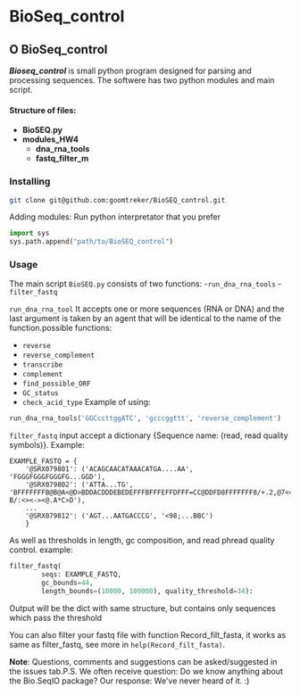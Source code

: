 # BioSeq_control

## О BioSeq_control
***Bioseq_control*** is small python program designed for parsing and processing sequences.
The softwere has two python modules and main script.


#### Structure of files:


- **BioSEQ.py**
- **modules_HW4**
    - **dna_rna_tools**
    - **fastq_filter_m**

### Installing

```bash
git clone git@github.com:goomtreker/BioSEQ_control.git
```
Adding modules:
Run python interpretator that you prefer
```python
import sys
sys.path.append("path/to/BioSEQ_control")
```
### Usage
The main script ```BioSEQ.py``` consists of two functions:
-```run_dna_rna_tools```
-```filter_fastq```

```run_dna_rna_tool``` It accepts one or more sequences (RNA or DNA) and the last argument is taken by an agent that will be identical to the name of the function.possible functions:
- ```reverse```
- ```reverse_complement```
- ```transcribe```
- ```complement```
- ```find_possible_ORF```
- ```GC_status```
- ```check_acid_type```
Example of using:
```python
run_dna_rna_tools('GGCccttggATC', 'gcccggttt', 'reverse_complement')
```

```filter_fastq``` input accept a dictionary {Sequence name: (read, read quality symbols)}. Example:
```
EXAMPLE_FASTQ = {
    '@SRX079801': ('ACAGCAACATAAACATGA....AA', 'FGGGFGGGFGGGFG...GGD'),
    '@SRX079802': ('ATTA...TG', 'BFFFFFFFB@B@A<@D>BDDACDDDEBEDEFFFBFFFEFFDFFF=CC@DDFD8FFFFFFF8/+.2,@7<<:?B/:<><-><@.A*C>D'),
    ...
    '@SRX079812': ('AGT...AATGACCCG', '<98;...BBC')
    }      
```
As well as thresholds in length, gc composition, and read phread quality control.
example:
```python
filter_fastq(
        seqs: EXAMPLE_FASTQ,
        gc_bounds=44,
        length_bounds=(10000, 100000), quality_threshold=34):
```
Output will be the dict with same structure, but contains only sequences which pass the threshold

You can also filter your fastq file with function Record_filt_fasta, it works as same as filter_fastq, see more in ```help(Record_filt_fasta)```.



**Note**:
Questions, comments and suggestions can be asked/suggested in the issues tab.P.S. 
We often receive question:
 Do we know anything about the Bio.SeqIO package?
 Our response:
 We've never heard of it. :)
